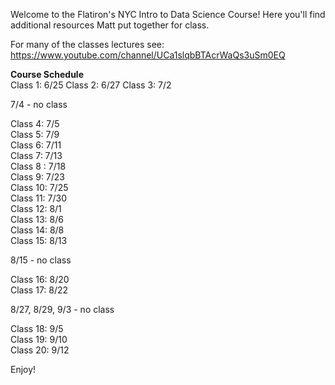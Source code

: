 Welcome to the Flatiron's NYC Intro to Data Science Course!
Here you'll find additional resources Matt put together for class.

For many of the classes lectures see:
https://www.youtube.com/channel/UCa1slqbBTAcrWaQs3uSm0EQ

**Course Schedule**  
Class 1: 6/25 
Class 2: 6/27 
Class 3: 7/2 
  
7/4 - no class 
  
Class 4: 7/5  
Class 5: 7/9  
Class 6: 7/11  
Class 7: 7/13  
Class 8 : 7/18  
Class 9: 7/23   
Class 10: 7/25  
Class 11: 7/30  
Class 12: 8/1  
Class 13: 8/6  
Class 14: 8/8  
Class 15: 8/13  
  
8/15 - no class  
  
Class 16: 8/20  
Class 17: 8/22  
  
8/27, 8/29, 9/3 - no class  
  
Class 18: 9/5  
Class 19: 9/10  
Class 20: 9/12 


Enjoy!
